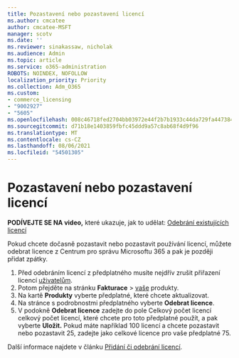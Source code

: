 ```yaml
---
title: Pozastavení nebo pozastavení licencí
ms.author: cmcatee
author: cmcatee-MSFT
manager: scotv
ms.date: ''
ms.reviewer: sinakassaw, nicholak
ms.audience: Admin
ms.topic: article
ms.service: o365-administration
ROBOTS: NOINDEX, NOFOLLOW
localization_priority: Priority
ms.collection: Adm_O365
ms.custom:
- commerce_licensing
- "9002927"
- "5605"
ms.openlocfilehash: 008c46718fed2704bb03972e44f2b7b1933c44da729fa4473841939cc5caed51
ms.sourcegitcommit: d71b18e1403859fbfc45ddd9a57c8ab68f4d9f96
ms.translationtype: MT
ms.contentlocale: cs-CZ
ms.lasthandoff: 08/06/2021
ms.locfileid: "54501305"
---
```

# <a name="suspend-or-pause-licenses"></a>Pozastavení nebo pozastavení licencí

**PODÍVEJTE SE NA video,** které ukazuje, jak to udělat: [Odebrání existujících licencí](https://go.microsoft.com/fwlink/p/?linkid=2154938)

Pokud chcete dočasně pozastavit nebo pozastavit používání licencí, můžete odebrat licence z Centrum pro správu Microsoftu 365 a pak je později přidat zpátky.

1. Před odebráním licencí z předplatného musíte nejdřív zrušit přiřazení licencí [uživatelům](/microsoft-365/admin/manage/remove-licenses-from-users).
2. Potom přejděte na stránku **Fakturace**  >  [vaše](https://go.microsoft.com/fwlink/p/?linkid=842054) produkty.
3. Na kartě **Produkty** vyberte předplatné, které chcete aktualizovat.
4. Na stránce s podrobnostmi předplatného vyberte **Odebrat licence**.
5. V podokně **Odebrat licence** zadejte  do pole Celkový počet licencí celkový počet licencí, které chcete pro toto předplatné použít, a pak vyberte **Uložit.** Pokud máte například 100 licencí a chcete pozastavit nebo pozastavit 25, zadejte jako celkové licence pro vaše předplatné 75.

Další informace najdete v článku [Přidání či odebrání licencí](/microsoft-365/commerce/licenses/buy-licenses).